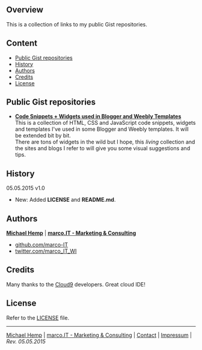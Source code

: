 ## Overview
This is a collection of links to my public Gist repositories.

## Content
- [Public Gist repositories](#public-gist-repositories)
- [History](#history)
- [Authors](#authors)
- [Credits](#credits)
- [License](#license)

## Public Gist repositories
- **[Code Snippets + Widgets used in Blogger and Weebly Templates][10]**  
This is a collection of HTML, CSS and JavaScript code snippets, widgets and templates I've used in some Blogger and Weebly templates. It will be extended bit by bit.  
There are tons of widgets in the wild but I hope, this _living_ collection and the sites and blogs I refer to will give you some visual suggestions and tips.

## History
05.05.2015 v1.0
- New: Added **LICENSE** and **README.md**.

## Authors
**[Michael Hemp][4]** | **[marco.IT - Marketing & Consulting][3]**
- [github.com/marco-IT][1]
- [twitter.com/marco_IT_WI][2]

## Credits
Many thanks to the [Cloud9][9] developers. Great cloud IDE!

## License
Refer to the [LICENSE][8] file.
  
---
[Michael Hemp][4] | [marco.IT - Marketing & Consulting][3] | [Contact][6] | [Impressum][7] | 
_Rev. 05.05.2015_


[1]: https://github.com/marco-IT
[2]: http://twitter.com/marco_it_wi
[3]: http://marco-it.de
[4]: http://m-hemp.de
[5]: http://mh-personally.blogspot.de
[6]: http://m-hemp.de/kontakt.html
[7]: http://impressum.m-hemp.de
[8]: https://github.com/marco-IT/public-gist-repos/blob/master/LICENSE
[9]: https://c9.io/
[10]: https://gist.github.com/marco-IT/9a309df118ad6bc4236b
